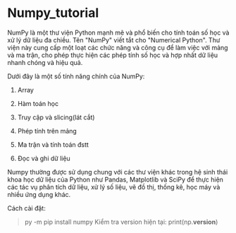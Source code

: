 # Numpy_tutorial

NumPy là một thư viện Python mạnh mẽ và phổ biến cho tính toán số học và xử lý dữ liệu đa chiều. Tên "NumPy" viết tắt cho "Numerical Python". Thư viện này cung cấp một loạt các chức năng và công cụ để làm việc với mảng và ma trận, cho phép thực hiện các phép tính số học và hợp nhất dữ liệu nhanh chóng và hiệu quả.

Dưới đây là một số tính năng chính của NumPy:

1. Array

2. Hàm toán học

3. Truy cập và slicing(lát cắt)

4. Phép tính trên mảng

5. Ma trận và tính toán đstt

6. Đọc và ghi dữ liệu

Numpy thường được sử dụng chung với các thư viện khác trong hệ sinh thái khoa học dữ liệu của Python như Pandas, Matplotlib và SciPy để thực hiện các tác vụ phân tích dữ liệu, xử lý số liệu, vẽ đồ thị, thống kê, học máy và nhiều ứng dụng khác.

Cách cài đặt:
> py -m pip install numpy
Kiểm tra version hiện tại:
> print(np.__version__)
